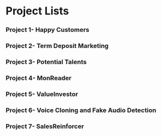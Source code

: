# Project Lists

### Project 1- Happy Customers
### Project 2- Term Deposit Marketing
### Project 3- Potential Talents
### Project 4- MonReader
### Project 5- ValueInvestor
### Project 6- Voice Cloning and Fake Audio Detection
### Project 7- SalesReinforcer
